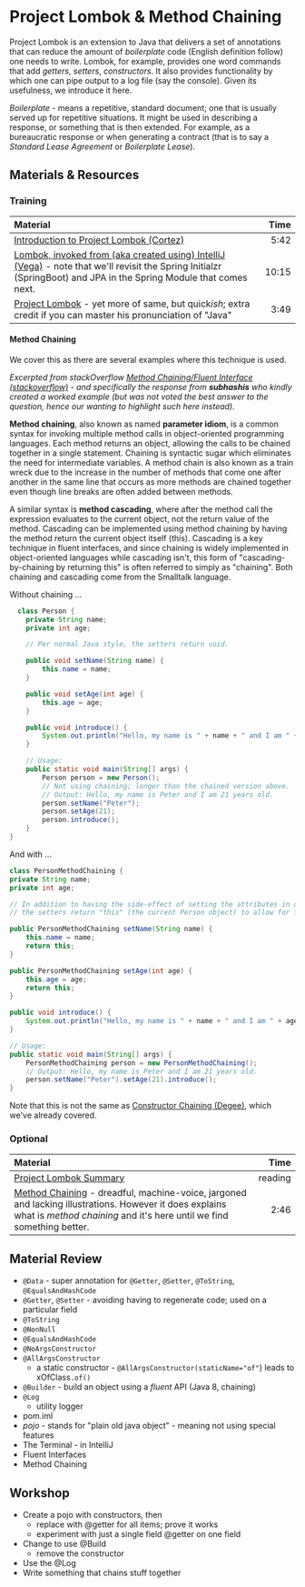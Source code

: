 # Project Lombok &amp; Method Chaining
Project Lombok is an extension to Java that delivers a set of annotations that can reduce the amount of *boilerplate* code (English definition follow) one needs to write.  Lombok, for example, provides one word commands that add *getters*, *setters*, *constructors*.  It also provides functionality by which one can pipe output to a log file (say the console).  Given its usefulness, we introduce it here.

*Boilerplate* - means a repetitive, standard document; one that is usually served up for repetitive situations.  It might be used in describing a response, or something that is then extended.  For example, as a bureaucratic response or when generating a contract (that is to say a *Standard Lease Agreement* or *Boilerplate Lease*).

## Materials & Resources

### Training
| Material | Time |
|:-------- |-----:|
|[Introduction to Project Lombok (Cortez)](https://youtu.be/DXnUpcOPOYA)|5:42|
|[Lombok, invoked from (aka created using) IntelliJ (Vega)](https://www.youtube.com/watch?v=E-_Qs_NeHMQ) - note that we'll revisit the  Spring Initialzr (SpringBoot) and JPA in the Spring Module that comes next.|10:15|
|[Project Lombok](https://projectlombok.org) - yet more of same, but quick*ish*; extra credit if you can master his pronunciation of "Java"|3:49|

#### Method Chaining
We cover this as there are several examples where this technique is used.

*Excerpted from stackOverflow [Method Chaining/Fluent Interface (stackoverflow)](http://stackoverflow.com/questions/2872222/how-to-do-method-chaining-in-java-o-m1-m2-m3-m4) - and specifically the response from **subhashis** who kindly created a worked example (but was not voted the best answer to the question, hence our wanting to highlight such here instead).*

**Method chaining**, also known as named **parameter idiom**, is a common syntax for invoking multiple method calls in object-oriented programming languages. Each method returns an object, allowing the calls to be chained together in a single statement. Chaining is syntactic sugar which eliminates the need for intermediate variables. A method chain is also known as a train wreck due to the increase in the number of methods that come one after another in the same line that occurs as more methods are chained together even though line breaks are often added between methods.

A similar syntax is **method cascading**, where after the method call the expression evaluates to the current object, not the return value of the method. Cascading can be implemented using method chaining by having the method return the current object itself (this). Cascading is a key technique in fluent interfaces, and since chaining is widely implemented in object-oriented languages while cascading isn't, this form of "cascading-by-chaining by returning this" is often referred to simply as "chaining". Both chaining and cascading come from the Smalltalk language.

Without chaining ...
```java
  class Person {
    private String name;
    private int age;

    // Per normal Java style, the setters return void.

    public void setName(String name) {
        this.name = name;
    }

    public void setAge(int age) {
        this.age = age;
    }

    public void introduce() {
        System.out.println("Hello, my name is " + name + " and I am " + age + " years old.");
    }

    // Usage:
    public static void main(String[] args) {
        Person person = new Person();
        // Not using chaining; longer than the chained version above.
        // Output: Hello, my name is Peter and I am 21 years old.
        person.setName("Peter");
        person.setAge(21);
        person.introduce();
    }
}
```
And with ...
```java
class PersonMethodChaining {
private String name;
private int age;

// In addition to having the side-effect of setting the attributes in question,
// the setters return "this" (the current Person object) to allow for further chained method calls.

public PersonMethodChaining setName(String name) {
    this.name = name;
    return this;
}

public PersonMethodChaining setAge(int age) {
    this.age = age;
    return this;
}

public void introduce() {
    System.out.println("Hello, my name is " + name + " and I am " + age + " years old.");
}

// Usage:
public static void main(String[] args) {
    PersonMethodChaining person = new PersonMethodChaining();
    // Output: Hello, my name is Peter and I am 21 years old.
    person.setName("Peter").setAge(21).introduce();
}
```

Note that this is not the same as [Constructor Chaining (Degee)](https://www.youtube.com/watch?v=m6t8z3CWskA), which we've already covered.

### Optional
| Material | Time |
|:-------- |-----:|
|[Project Lombok Summary](http://jnb.ociweb.com/jnb/jnbJan2010.html)|reading|
|[Method Chaining](https://www.youtube.com/watch?v=CZfEHRrLA80) - dreadful, machine-voice, jargoned and lacking illustrations.  However it does explains what is *method chaining* and it's here until we find something better.|2:46|

## Material Review
- `@Data` - super annotation for `@Getter`, `@Setter`, `@ToString`, `@EqualsAndHashCode`
- `@Getter`, `@Setter` - avoiding having to regenerate code; used on a particular field
- `@ToString`
- `@NonNull`
- `@EqualsAndHashCode`
- `@NoArgsConstructor`
- `@AllArgsConstructor`
  - a static constructor - `@AllArgsConstructor(staticName="of"`) leads to xOfClass`.of()`
- `@Builder` - build an object using a *fluent* API (Java 8, chaining)
- `@Log`
  - utility logger
- pom.iml
- *pojo* - stands for "plain old java object" - meaning not using special features
- The Terminal - in IntelliJ
- Fluent Interfaces
- Method Chaining

## Workshop
- Create a pojo with constructors, then
  - replace with @getter for all items; prove it works
  - experiment with just a single field @getter on one field
- Change to use @Build
  - remove the constructor
- Use the @Log
- Write something that chains stuff together
